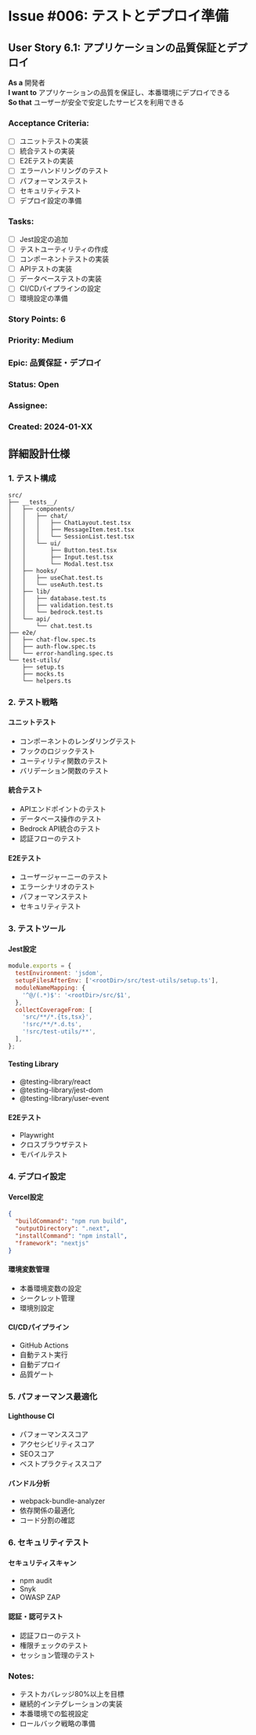 # Issue #006: テストとデプロイ準備

## User Story 6.1: アプリケーションの品質保証とデプロイ

**As a** 開発者  
**I want to** アプリケーションの品質を保証し、本番環境にデプロイできる  
**So that** ユーザーが安全で安定したサービスを利用できる

### Acceptance Criteria:
- [ ] ユニットテストの実装
- [ ] 統合テストの実装
- [ ] E2Eテストの実装
- [ ] エラーハンドリングのテスト
- [ ] パフォーマンステスト
- [ ] セキュリティテスト
- [ ] デプロイ設定の準備

### Tasks:
- [ ] Jest設定の追加
- [ ] テストユーティリティの作成
- [ ] コンポーネントテストの実装
- [ ] APIテストの実装
- [ ] データベーステストの実装
- [ ] CI/CDパイプラインの設定
- [ ] 環境設定の準備

### Story Points: 6
### Priority: Medium
### Epic: 品質保証・デプロイ
### Status: Open
### Assignee: 
### Created: 2024-01-XX

## 詳細設計仕様

### 1. テスト構成
```
src/
├── __tests__/
│   ├── components/
│   │   ├── chat/
│   │   │   ├── ChatLayout.test.tsx
│   │   │   ├── MessageItem.test.tsx
│   │   │   └── SessionList.test.tsx
│   │   └── ui/
│   │       ├── Button.test.tsx
│   │       ├── Input.test.tsx
│   │       └── Modal.test.tsx
│   ├── hooks/
│   │   ├── useChat.test.ts
│   │   └── useAuth.test.ts
│   ├── lib/
│   │   ├── database.test.ts
│   │   ├── validation.test.ts
│   │   └── bedrock.test.ts
│   └── api/
│       └── chat.test.ts
├── e2e/
│   ├── chat-flow.spec.ts
│   ├── auth-flow.spec.ts
│   └── error-handling.spec.ts
└── test-utils/
    ├── setup.ts
    ├── mocks.ts
    └── helpers.ts
```

### 2. テスト戦略

#### ユニットテスト
- コンポーネントのレンダリングテスト
- フックのロジックテスト
- ユーティリティ関数のテスト
- バリデーション関数のテスト

#### 統合テスト
- APIエンドポイントのテスト
- データベース操作のテスト
- Bedrock API統合のテスト
- 認証フローのテスト

#### E2Eテスト
- ユーザージャーニーのテスト
- エラーシナリオのテスト
- パフォーマンステスト
- セキュリティテスト

### 3. テストツール

#### Jest設定
```javascript
module.exports = {
  testEnvironment: 'jsdom',
  setupFilesAfterEnv: ['<rootDir>/src/test-utils/setup.ts'],
  moduleNameMapping: {
    '^@/(.*)$': '<rootDir>/src/$1',
  },
  collectCoverageFrom: [
    'src/**/*.{ts,tsx}',
    '!src/**/*.d.ts',
    '!src/test-utils/**',
  ],
};
```

#### Testing Library
- @testing-library/react
- @testing-library/jest-dom
- @testing-library/user-event

#### E2Eテスト
- Playwright
- クロスブラウザテスト
- モバイルテスト

### 4. デプロイ設定

#### Vercel設定
```json
{
  "buildCommand": "npm run build",
  "outputDirectory": ".next",
  "installCommand": "npm install",
  "framework": "nextjs"
}
```

#### 環境変数管理
- 本番環境変数の設定
- シークレット管理
- 環境別設定

#### CI/CDパイプライン
- GitHub Actions
- 自動テスト実行
- 自動デプロイ
- 品質ゲート

### 5. パフォーマンス最適化

#### Lighthouse CI
- パフォーマンススコア
- アクセシビリティスコア
- SEOスコア
- ベストプラクティススコア

#### バンドル分析
- webpack-bundle-analyzer
- 依存関係の最適化
- コード分割の確認

### 6. セキュリティテスト

#### セキュリティスキャン
- npm audit
- Snyk
- OWASP ZAP

#### 認証・認可テスト
- 認証フローのテスト
- 権限チェックのテスト
- セッション管理のテスト

### Notes:
- テストカバレッジ80%以上を目標
- 継続的インテグレーションの実装
- 本番環境での監視設定
- ロールバック戦略の準備
